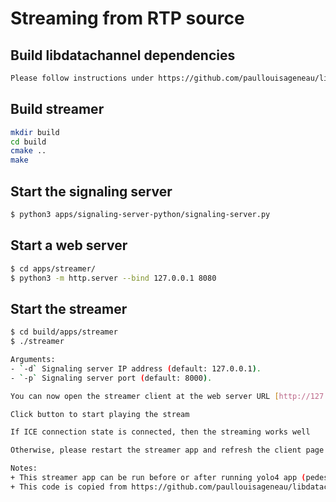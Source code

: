 # Streaming from RTP source
## Build libdatachannel dependencies
```sh
Please follow instructions under https://github.com/paullouisageneau/libdatachannel/blob/master/BUILDING.md
```
## Build streamer
```sh
mkdir build
cd build
cmake ..
make 
```

## Start the signaling server

```sh
$ python3 apps/signaling-server-python/signaling-server.py
```

## Start a web server

```sh
$ cd apps/streamer/
$ python3 -m http.server --bind 127.0.0.1 8080
```

## Start the streamer

```sh
$ cd build/apps/streamer
$ ./streamer

Arguments:
- `-d` Signaling server IP address (default: 127.0.0.1).
- `-p` Signaling server port (default: 8000).

You can now open the streamer client at the web server URL [http://127.0.0.1:8080](http://127.0.0.1:8080).

Click button to start playing the stream

If ICE connection state is connected, then the streaming works well

Otherwise, please restart the streamer app and refresh the client page

Notes:
+ This streamer app can be run before or after running yolo4 app (pedestrian detection app) / starting rtp stream
+ This code is copied from https://github.com/paullouisageneau/libdatachannel.
```